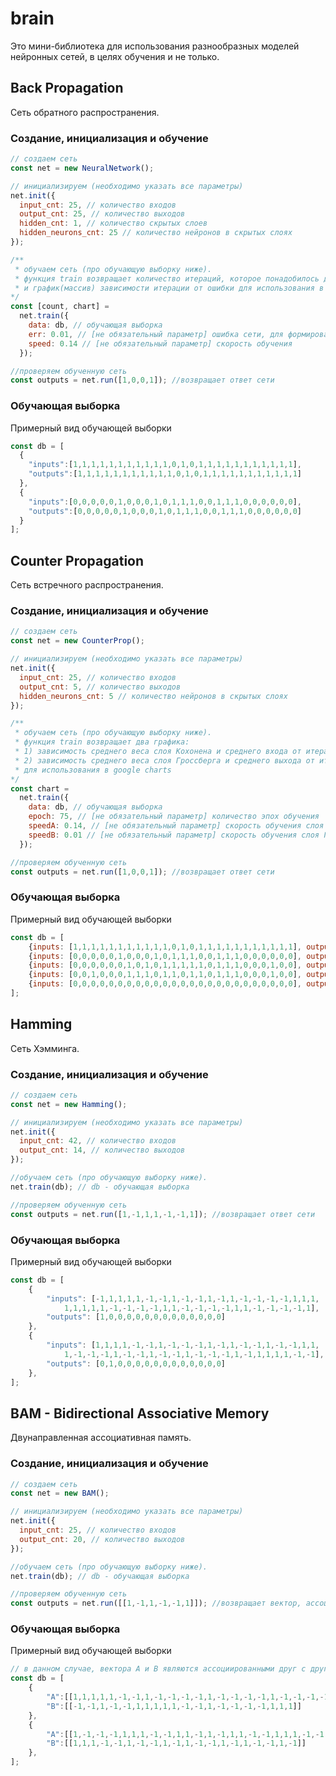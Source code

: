 # brain
Это мини-библиотека для использования разнообразных моделей нейронных сетей, в целях обучения и не только.

## Back Propagation
Сеть обратного распространения.

### Создание, инициализация и обучение
```js
// создаем сеть
const net = new NeuralNetwork();

// инициализируем (необходимо указать все параметры)
net.init({
  input_cnt: 25, // количество входов
  output_cnt: 25, // количество выходов
  hidden_cnt: 1, // количество скрытых слоев
  hidden_neurons_cnt: 25 // количество нейронов в скрытых слоях
});

/**
 * обучаем сеть (про обучающую выборку ниже).
 * функция train возвращает количество итераций, которое понадобилось для обучения,
 * и график(массив) зависимости итерации от ошибки для использования в google charts.
*/
const [count, chart] =
  net.train({
    data: db, // обучающая выборка
    err: 0.01, // [не обязательный параметр] ошибка сети, для формирования циклов 
    speed: 0.14 // [не обязательный параметр] скорость обучения
  });

//проверяем обученную сеть
const outputs = net.run([1,0,0,1]); //возвращает ответ сети
```

### Обучающая выборка
Примерный вид обучающей выборки
```js
const db = [
  {
    "inputs":[1,1,1,1,1,1,1,1,1,1,1,0,1,0,1,1,1,1,1,1,1,1,1,1,1],
    "outputs":[1,1,1,1,1,1,1,1,1,1,1,0,1,0,1,1,1,1,1,1,1,1,1,1,1]
  },
  {
    "inputs":[0,0,0,0,0,1,0,0,0,1,0,1,1,1,0,0,1,1,1,0,0,0,0,0,0],
    "outputs":[0,0,0,0,0,1,0,0,0,1,0,1,1,1,0,0,1,1,1,0,0,0,0,0,0]
  }
];
```


## Counter Propagation
Сеть встречного распространения.

### Создание, инициализация и обучение
```js
// создаем сеть
const net = new CounterProp();

// инициализируем (необходимо указать все параметры)
net.init({
  input_cnt: 25, // количество входов
  output_cnt: 5, // количество выходов
  hidden_neurons_cnt: 5 // количество нейронов в скрытых слоях
});

/**
 * обучаем сеть (про обучающую выборку ниже).
 * функция train возвращает два графика:
 * 1) зависимость среднего веса слоя Кохонена и среднего входа от итерации.
 * 2) зависимость среднего веса слоя Гроссберга и среднего выхода от итерации.
 * для использования в google charts
*/
const chart =
  net.train({
    data: db, // обучающая выборка
    epoch: 75, // [не обязательный параметр] количество эпох обучения
    speedA: 0.14, // [не обязательный параметр] скорость обучения слоя Кохонена
    speedB: 0.01 // [не обязательный параметр] скорость обучения слоя Гроссберга
  });

//проверяем обученную сеть
const outputs = net.run([1,0,0,1]); //возвращает ответ сети
```

### Обучающая выборка
Примерный вид обучающей выборки
```js
const db = [
    {inputs: [1,1,1,1,1,1,1,1,1,1,1,0,1,0,1,1,1,1,1,1,1,1,1,1,1], outputs: [1,0,0,0,0]},
    {inputs: [0,0,0,0,0,1,0,0,0,1,0,1,1,1,0,0,1,1,1,0,0,0,0,0,0], outputs: [0,1,0,0,0]},
    {inputs: [0,0,0,0,0,0,1,0,1,0,1,1,1,1,1,0,1,1,1,0,0,0,1,0,0], outputs: [0,0,1,0,0]},
    {inputs: [0,0,1,0,0,0,1,1,1,0,1,1,0,1,1,0,1,1,1,0,0,0,1,0,0], outputs: [0,0,0,1,0]},
    {inputs: [0,0,0,0,0,0,0,0,0,0,0,0,0,0,0,0,0,0,0,0,0,0,0,0,0], outputs: [0,0,0,0,1]}
];
```

## Hamming
Сеть Хэмминга.

### Создание, инициализация и обучение
```js
// создаем сеть
const net = new Hamming();

// инициализируем (необходимо указать все параметры)
net.init({
  input_cnt: 42, // количество входов
  output_cnt: 14, // количество выходов
});

//обучаем сеть (про обучающую выборку ниже).
net.train(db); // db - обучающая выборка

//проверяем обученную сеть
const outputs = net.run([1,-1,1,1,-1,-1,1]); //возвращает ответ сети
```

### Обучающая выборка
Примерный вид обучающей выборки
```js
const db = [
    {
        "inputs": [-1,1,1,1,1,-1,-1,1,-1,-1,1,-1,1,-1,-1,-1,-1,1,1,1,
            1,1,1,1,1,-1,-1,-1,-1,1,1,-1,-1,-1,-1,1,1,-1,-1,-1,-1,1],
        "outputs": [1,0,0,0,0,0,0,0,0,0,0,0,0,0]
    },
    {
        "inputs": [1,1,1,1,-1,-1,1,-1,-1,-1,1,-1,1,-1,-1,1,-1,-1,1,1,
            1,-1,-1,-1,1,-1,-1,1,-1,-1,1,-1,-1,-1,1,-1,1,1,1,1,-1,-1],
        "outputs": [0,1,0,0,0,0,0,0,0,0,0,0,0,0]
    },
];
```

## BAM - Bidirectional Associative Memory
Двунаправленная ассоциативная память.

### Создание, инициализация и обучение
```js
// создаем сеть
const net = new BAM();

// инициализируем (необходимо указать все параметры)
net.init({
  input_cnt: 25, // количество входов
  output_cnt: 20, // количество выходов
});

//обучаем сеть (про обучающую выборку ниже).
net.train(db); // db - обучающая выборка

//проверяем обученную сеть
const outputs = net.run([[1,-1,1,-1,-1,1]]); //возвращает вектор, ассоциированный с данным вектором
```

### Обучающая выборка
Примерный вид обучающей выборки
```js
// в данном случае, вектора A и B являются ассоциированными друг с другом (вектора в двойном массиве)
const db = [
    {
        "A":[[1,1,1,1,1,-1,-1,1,-1,-1,-1,-1,1,-1,-1,-1,-1,1,-1,-1,-1,-1,1,-1,-1]],
        "B":[[-1,-1,1,-1,-1,1,1,1,1,1,-1,-1,1,-1,-1,-1,-1,1,1,1]]
    },
    {
        "A":[[1,-1,-1,-1,1,1,1,-1,-1,1,1,-1,1,-1,1,1,-1,-1,1,1,1,-1,-1,-1,1]],
        "B":[[1,1,1,-1,-1,1,-1,-1,1,-1,1,-1,-1,1,-1,1,-1,-1,1,-1]]
    },
];
```


